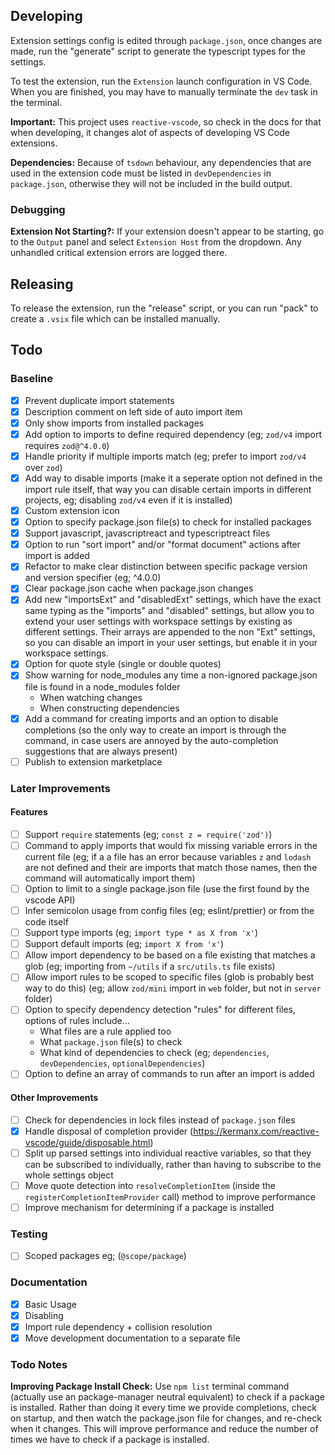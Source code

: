 ## Developing

Extension settings config is edited through `package.json`, once changes are made, run the "generate" script to generate the typescript types for the settings.

To test the extension, run the `Extension` launch configuration in VS Code. When you are finished, you may have to manually terminate the `dev` task in the terminal.

**Important:** This project uses `reactive-vscode`, so check in the docs for that when developing, it changes alot of aspects of developing VS Code extensions.

**Dependencies:** Because of `tsdown` behaviour, any dependencies that are used in the extension code must be listed in `devDependencies` in `package.json`, otherwise they will not be included in the build output.

### Debugging

**Extension Not Starting?:** If your extension doesn't appear to be starting, go to the `Output` panel and select `Extension Host` from the dropdown. Any unhandled critical extension errors are logged there.

## Releasing

To release the extension, run the "release" script, or you can run "pack" to create a `.vsix` file which can be installed manually.

## Todo

### Baseline

- [x] Prevent duplicate import statements
- [x] Description comment on left side of auto import item
- [x] Only show imports from installed packages
- [x] Add option to imports to define required dependency (eg; `zod/v4` import requires `zod@^4.0.0`)
- [x] Handle priority if multiple imports match (eg; prefer to import `zod/v4` over `zod`)
- [x] Add way to disable imports (make it a seperate option not defined in the import rule itself, that way you can disable certain imports in different projects, eg; disabling `zod/v4` even if it is installed)
- [x] Custom extension icon
- [x] Option to specify package.json file(s) to check for installed packages
- [x] Support javascript, javascriptreact and typescriptreact files
- [x] Option to run "sort import" and/or "format document" actions after import is added
- [x] Refactor to make clear distinction between specific package version and version specifier (eg; ^4.0.0)
- [x] Clear package.json cache when package.json changes
- [x] Add new "importsExt" and "disabledExt" settings, which have the exact same typing as the "imports" and "disabled" settings, but allow you to extend your user settings with workspace settings by existing as different settings. Their arrays are appended to the non "Ext" settings, so you can disable an import in your user settings, but enable it in your workspace settings.
- [x] Option for quote style (single or double quotes)
- [x] Show warning for node_modules any time a non-ignored package.json file is found in a node_modules folder
  - When watching changes
  - When constructing dependencies
- [x] Add a command for creating imports and an option to disable completions (so the only way to create an import is through the command, in case users are annoyed by the auto-completion suggestions that are always present)
- [ ] Publish to extension marketplace

### Later Improvements

#### Features

- [ ] Support `require` statements (eg; `const z = require('zod')`)
- [ ] Command to apply imports that would fix missing variable errors in the current file (eg; if a a file has an error because variables `z` and `lodash` are not defined and their are imports that match those names, then the command will automatically import them)
- [ ] Option to limit to a single package.json file (use the first found by the vscode API)
- [ ] Infer semicolon usage from config files (eg; eslint/prettier) or from the code itself
- [ ] Support type imports (eg; `import type * as X from 'x'`)
- [ ] Support default imports (eg; `import X from 'x'`)
- [ ] Allow import dependency to be based on a file existing that matches a glob (eg; importing from `~/utils` if a `src/utils.ts` file exists)
- [ ] Allow import rules to be scoped to specific files (glob is probably best way to do this) (eg; allow `zod/mini` import in `web` folder, but not in `server` folder)
- [ ] Option to specify dependency detection "rules" for different files, options of rules include...
  - What files are a rule applied too
  - What `package.json` file(s) to check
  - What kind of dependencies to check (eg; `dependencies`, `devDependencies`, `optionalDependencies`)
- [ ] Option to define an array of commands to run after an import is added

#### Other Improvements

- [ ] Check for dependencies in lock files instead of `package.json` files
- [x] Handle disposal of completion provider (https://kermanx.com/reactive-vscode/guide/disposable.html)
- [ ] Split up parsed settings into individual reactive variables, so that they can be subscribed to individually, rather than having to subscribe to the whole settings object
- [ ] Move quote detection into `resolveCompletionItem` (inside the `registerCompletionItemProvider` call) method to improve performance
- [ ] Improve mechanism for determining if a package is installed

### Testing

- [ ] Scoped packages eg; (`@scope/package`)

### Documentation

- [x] Basic Usage
- [x] Disabling
- [x] Import rule dependency + collision resolution
- [x] Move development documentation to a separate file

### Todo Notes

**Improving Package Install Check:** Use `npm list` terminal command (actually use an package-manager neutral equivalent) to check if a package is installed. Rather than doing it every time we provide completions, check on startup, and then watch the package.json file for changes, and re-check when it changes. This will improve performance and reduce the number of times we have to check if a package is installed.
